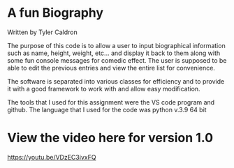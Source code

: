 A fun Biography 
====================================
Written by Tyler Caldron

The purpose of this code is to allow a user to input biographical information such as name, height, weight, etc...
and display it back to them along with some fun console messages for comedic effect. 
The user is supposed to be able to edit the previous entries and view the entire list for convenience. 

The software is separated into various classes for efficiency and to provide it with a good framework to work with and allow easy modification.

The tools that I used for this assignment were the VS code program and github. The language that I used for the code was python v.3.9 64 bit

View the video here for version 1.0
========================
https://youtu.be/VDzEC3ivxFQ
